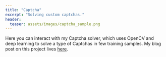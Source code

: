 ```yaml
---
title: "Captcha"
excerpt: "Solving custom captchas."
header:
  teaser: assets/images/captcha_sample.png
---
```


Here you can interact with my Captcha solver, which uses OpenCV and deep learning to solve a type of Captchas in few training samples. My blog post on this project lives [here](https://evanaze.github.io/Captcha-Image-Solver/).